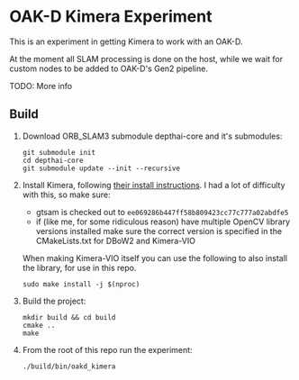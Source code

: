 # OAK-D Kimera Experiment

This is an experiment in getting Kimera to work with an OAK-D.

At the moment all SLAM processing is done on the host, while we wait for custom
nodes to be added to OAK-D's Gen2 pipeline.

TODO: More info

## Build

1. Download ORB_SLAM3 submodule depthai-core and it's submodules:
    ```
    git submodule init
    cd depthai-core
    git submodule update --init --recursive
    ```
2. Install Kimera, following [their install
   instructions](https://github.com/MIT-SPARK/Kimera-VIO/blob/master/docs/kimera_vio_install.md).
   I had a lot of difficulty with this, so make sure:
   - gtsam is checked out to `ee069286b447ff58b809423cc77c777a02abdfe5`
   - if (like me, for some ridiculous reason) have multiple OpenCV library
     versions installed make sure the correct version is specified in the
     CMakeLists.txt for DBoW2 and Kimera-VIO

   When making Kimera-VIO itself you can use the following to also install the
   library, for use in this repo.
   ```
   sudo make install -j $(nproc)
   ```
3. Build the project:
    ```
    mkdir build && cd build
    cmake ..
    make
    ```
5. From the root of this repo run the experiment:
    ```
    ./build/bin/oakd_kimera
    ```
